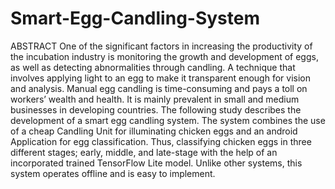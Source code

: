 # Smart-Egg-Candling-System

ABSTRACT
One of the significant factors in increasing the productivity of the incubation industry is monitoring the growth and development of eggs, as well as detecting abnormalities through candling. A technique that involves applying light to an egg to make it transparent enough for vision and analysis.
Manual egg candling is time-consuming and pays a toll on workers’ wealth and health. It is mainly prevalent in small and medium businesses in developing countries.
The following study describes the development of a smart egg candling system. The system combines the use of a cheap Candling Unit for illuminating chicken eggs and an android Application for egg classification. Thus, classifying chicken eggs in three different stages; early, middle, and late-stage with the help of an incorporated trained TensorFlow Lite model.
Unlike other systems, this system operates offline and is easy to implement.


